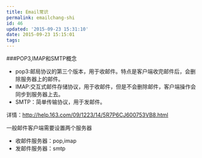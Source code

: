```yaml
---
title: Email常识
permalink: emailchang-shi
id: 46
updated: '2015-09-23 15:31:10'
date: 2015-09-23 15:15:01
tags:
---
```


###POP3,IMAP和SMTP概念
* pop3:邮局协议的第三个版本，用于收邮件。特点是客户端收完邮件后，会删除服务器上的邮件。
* IMAP:交互式邮件存储协议，用于收邮件，但是不会删除邮件，客户端操作会同步到服务器上去。
* SMTP：简单传输协议，用于发邮件。

详情：http://help.163.com/09/1223/14/5R7P6CJ600753VB8.html

一般邮件客户端需要设置两个服务器

* 收邮件服务器：pop,imap
* 发邮件服务器：smtp

